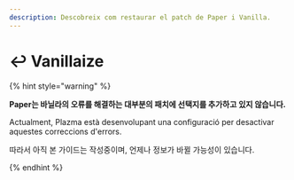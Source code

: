 ```yaml
---
description: Descobreix com restaurar el patch de Paper i Vanilla.
---
```


# ↩️ Vanillaize

{% hint style="warning" %}

**Paper는 바닐라의 오류를 해결하는 대부분의 패치에 선택지를 추가하고 있지 않습니다.**

Actualment, Plazma està desenvolupant una configuració per desactivar aquestes correccions d'errors.

따라서 아직 본 가이드는 작성중이며, 언제나 정보가 바뀔 가능성이 있습니다.

{% endhint %}
